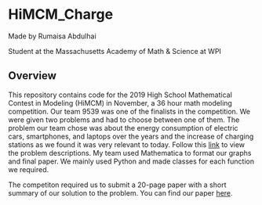 # HiMCM_Charge

Made by Rumaisa Abdulhai

Student at the Massachusetts Academy of Math & Science at WPI

## Overview

This repository contains code for the 2019 High School Mathematical Contest in Modeling (HiMCM) in November, a 36 hour math modeling competition. 
Our team 9539 was one of the finalists in the competition. We were given two problems and had to choose between one of them. 
The problem our team chose was about the energy consumption of electric cars, smartphones, and laptops over the years and the increase of charging 
stations as we found it was very relevant to today. Follow this [link](http://users.wpi.edu/~rabdulhai/docs/HiMCMDescriptions.pdf) to view the problem 
descriptions. My team used Mathematica to format our graphs and final paper. We mainly used Python and made classes for each function we required.

The competiton required us to submit a 20-page paper with a short summary of our solution to the problem. You can find our paper 
[here](http://users.wpi.edu/~rabdulhai/docs/HiMCMPaper.pdf).
